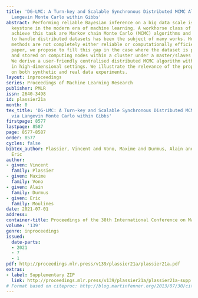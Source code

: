 ```yaml
---
title: 'DG-LMC: A Turn-key and Scalable Synchronous Distributed MCMC Algorithm via
  Langevin Monte Carlo within Gibbs'
abstract: Performing reliable Bayesian inference on a big data scale is becoming a
  keystone in the modern era of machine learning. A workhorse class of methods to
  achieve this task are Markov chain Monte Carlo (MCMC) algorithms and their design
  to handle distributed datasets has been the subject of many works. However, existing
  methods are not completely either reliable or computationally efficient. In this
  paper, we propose to fill this gap in the case where the dataset is partitioned
  and stored on computing nodes within a cluster under a master/slaves architecture.
  We derive a user-friendly centralised distributed MCMC algorithm with provable scaling
  in high-dimensional settings. We illustrate the relevance of the proposed methodology
  on both synthetic and real data experiments.
layout: inproceedings
series: Proceedings of Machine Learning Research
publisher: PMLR
issn: 2640-3498
id: plassier21a
month: 0
tex_title: 'DG-LMC: A Turn-key and Scalable Synchronous Distributed MCMC Algorithm
  via Langevin Monte Carlo within Gibbs'
firstpage: 8577
lastpage: 8587
page: 8577-8587
order: 8577
cycles: false
bibtex_author: Plassier, Vincent and Vono, Maxime and Durmus, Alain and Moulines,
  Eric
author:
- given: Vincent
  family: Plassier
- given: Maxime
  family: Vono
- given: Alain
  family: Durmus
- given: Eric
  family: Moulines
date: 2021-07-01
address:
container-title: Proceedings of the 38th International Conference on Machine Learning
volume: '139'
genre: inproceedings
issued:
  date-parts:
  - 2021
  - 7
  - 1
pdf: http://proceedings.mlr.press/v139/plassier21a/plassier21a.pdf
extras:
- label: Supplementary ZIP
  link: http://proceedings.mlr.press/v139/plassier21a/plassier21a-supp.zip
# Format based on citeproc: http://blog.martinfenner.org/2013/07/30/citeproc-yaml-for-bibliographies/
---
```

